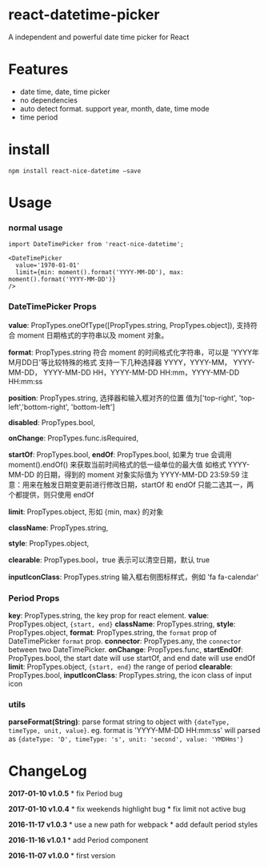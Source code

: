 # react-datetime-picker
A independent and powerful date time picker for React

# Features

* date time, date, time picker
* no dependencies
* auto detect format. support year, month, date, time mode
* time period


# install

`npm install react-nice-datetime —save`

# Usage

### normal usage

```
import DateTimePicker from 'react-nice-datetime';

<DateTimePicker
  value='1970-01-01'
  limit={min: moment().format('YYYY-MM-DD'), max: moment().format('YYYY-MM-DD')}
/>
```

### DateTimePicker Props

**value**: PropTypes.oneOfType([PropTypes.string, PropTypes.object]),
支持符合 moment 日期格式的字符串以及 moment 对象。

**format**: PropTypes.string
符合 moment 的时间格式化字符串，可以是 'YYYY年M月DD日'等比较特殊的格式
支持一下几种选择器 YYYY，YYYY-MM， YYYY-MM-DD， YYYY-MM-DD HH，YYYY-MM-DD HH:mm，YYYY-MM-DD HH:mm:ss


**position**: PropTypes.string,
选择器和输入框对齐的位置
值为['top-right', 'top-left','bottom-right', 'bottom-left']

**disabled**: PropTypes.bool,

**onChange**: PropTypes.func.isRequired,

**startOf**: PropTypes.bool,
**endOf**: PropTypes.bool, 如果为 true 会调用 moment().endOf() 来获取当前时间格式的低一级单位的最大值
如格式 YYYY-MM-DD 的日期，得到的 moment 对象实际值为 YYYY-MM-DD 23:59:59
注意：用来在触发日期变更前进行修改日期，startOf 和 endOf 只能二选其一，两个都提供，则只使用 endOf

**limit**: PropTypes.object, 形如 {min, max} 的对象

**className**: PropTypes.string,

**style**: PropTypes.object,

**clearable**: PropTypes.bool，true 表示可以清空日期，默认 true

**inputIconClass**: PropTypes.string
输入框右侧图标样式，例如 'fa fa-calendar'


### Period Props

**key**: PropTypes.string, the key prop for react element.
**value**: PropTypes.object, `{start, end}`
**className**: PropTypes.string,
**style**: PropTypes.object,
**format**: PropTypes.string, the `format` prop of DateTimePicker `format` prop.
**connector**: PropTypes.any, the `connector` between two DateTimePicker.
**onChange**: PropTypes.func,
**startEndOf**: PropTypes.bool, the start date will use startOf, and end date will use endOf
**limit**: PropTypes.object, `{start, end}` the range of period
**clearable**: PropTypes.bool,
**inputIconClass**: PropTypes.string, the icon class of input icon


### utils

**parseFormat(String)**: parse format string to object with `{dateType, timeType, unit, value}`.
eg. format is 'YYYY-MM-DD HH:mm:ss' will parsed as `{dateType: 'D', timeType: 's', unit: 'second', value: 'YMDHms'}`

# ChangeLog

**2017-01-10 v1.0.5**
    * fix Period bug

**2017-01-10 v1.0.4**
    * fix weekends highlight bug
    * fix limit not active bug

**2016-11-17 v1.0.3**
    * use a new path for webpack
    * add default period styles

**2016-11-16 v1.0.1**
    * add Period component

**2016-11-07 v1.0.0**
    * first version
